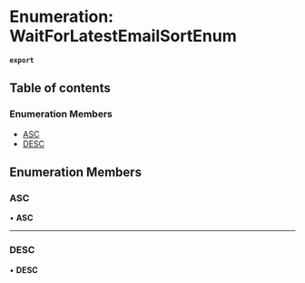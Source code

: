 # Enumeration: WaitForLatestEmailSortEnum

**`export`**

## Table of contents

### Enumeration Members

- [ASC](WaitForLatestEmailSortEnum.md#asc)
- [DESC](WaitForLatestEmailSortEnum.md#desc)

## Enumeration Members

### <a id="asc" name="asc"></a> ASC

• **ASC**

___

### <a id="desc" name="desc"></a> DESC

• **DESC**
